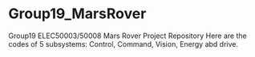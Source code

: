 # Group19_MarsRover
Group19 ELEC50003/50008 Mars Rover Project Repository
Here are the codes of 5 subsystems: Control, Command, Vision, Energy abd drive.
